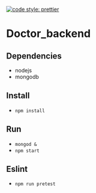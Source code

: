 
[![code style: prettier](https://img.shields.io/badge/code_style-prettier-ff69b4.svg?style=flat-square)](https://github.com/prettier/prettier)

# Doctor_backend

## Dependencies
  - nodejs
  - mongodb

## Install
  - `npm install`

## Run
  - `mongod &`
  - `npm start`

## Eslint
  - `npm run pretest`
